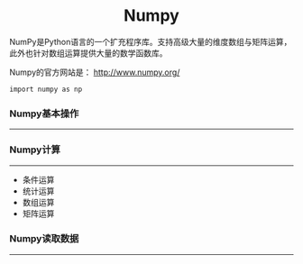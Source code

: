 <h1 align="center">Numpy</h1>

NumPy是Python语言的一个扩充程序库。支持高级大量的维度数组与矩阵运算，此外也针对数组运算提供大量的数学函数库。

Numpy的官方网站是： http://www.numpy.org/

    import numpy as np

### Numpy基本操作 ###

----------

### Numpy计算 ###

----------

- 条件运算
- 统计运算
- 数组运算
- 矩阵运算

### Numpy读取数据 ###

----------


